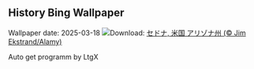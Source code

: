 ## History Bing Wallpaper
Wallpaper date: 2025-03-18
![](https://www.bing.com/th?id=OHR.SedonaSpring_JA-JP0072901423_UHD.jpg&w=1000)Download: [セドナ, 米国 アリゾナ州 (© Jim Ekstrand/Alamy)](https://www.bing.com/th?id=OHR.SedonaSpring_JA-JP0072901423_UHD.jpg)

Auto get programm by LtgX
